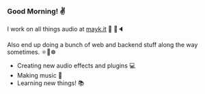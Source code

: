
### Good Morning! ✌️
I work on all things audio at [mayk.it](https://mayk.it) 👄 📱🔈 

Also end up doing a bunch of web and backend stuff along the way sometimes. ⚛️🐳☸️

- Creating new audio effects and plugins 💻
- Making music 🎸
- Learning new things! 📚

<!--- ![mayk](https://github.com/jamierpond/jamierpond/blob/main/mayk.png?raw=true)
